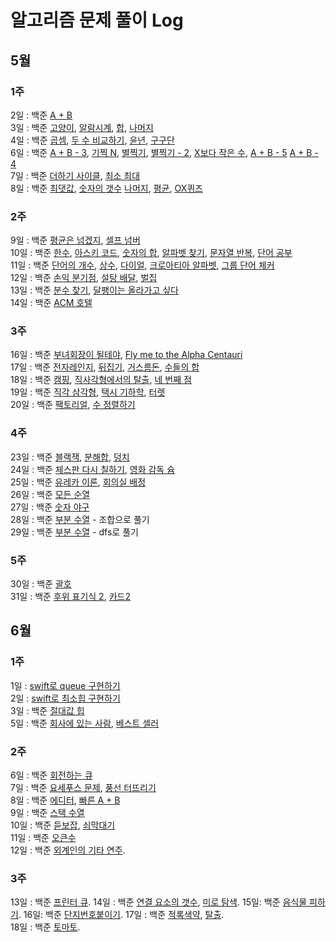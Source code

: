 # 알고리즘 문제 풀이 Log
## 5월
### 1주
2일 : 백준 [A + B](https://www.acmicpc.net/problem/2309)  
3일 : 백준 [고양이](https://www.acmicpc.net/problem/10171), [알람시계](https://www.acmicpc.net/problem/2884), [합](https://www.acmicpc.net/problem/8393), [나머지](https://www.acmicpc.net/problem/3052)  
4일 : 백준 [곱셈](https://www.acmicpc.net/problem/2588), [두 수 비교하기](https://www.acmicpc.net/problem/1330), [윤년](https://www.acmicpc.net/problem/2753), [구구단](https://www.acmicpc.net/problem/2739)  
6일 : 백준 [A + B - 3](https://www.acmicpc.net/problem/10950), [기찍 N](https://www.acmicpc.net/problem/2742), [별찍기](https://www.acmicpc.net/problem/2438), [별찍기 - 2](https://www.acmicpc.net/problem/2439), [X보다 작은 수](https://www.acmicpc.net/problem/10871), [A + B - 5](https://www.acmicpc.net/problem/10952) [A + B - 4](https://www.acmicpc.net/problem/10951)  
7일 : 백준 [더하기 사이클](https://www.acmicpc.net/problem/1110), [최소 최대](https://www.acmicpc.net/problem/10818)  
8일 : 백준 [최댓값](https://www.acmicpc.net/problem/2562), [숫자의 갯수](https://www.acmicpc.net/problem/2577) [나머지](https://www.acmicpc.net/problem/3052), [평균](https://www.acmicpc.net/problem/1546), [OX퀴즈](https://www.acmicpc.net/problem/8958)  
### 2주
9일 : 백준 [평균은 넘겠지](https://www.acmicpc.net/problem/4344), [셀프 넘버](https://www.acmicpc.net/problem/4673)  
10일 : 백준 [한수](https://www.acmicpc.net/problem/4673), [아스키 코드](https://www.acmicpc.net/problem/11654), [숫자의 합](https://www.acmicpc.net/problem/11720), [알파벳 찾기](https://www.acmicpc.net/problem/10809), [문자열 반복](https://www.acmicpc.net/problem/2675), [단어 공부](https://www.acmicpc.net/problem/1157)  
11일 : 백준 [단어의 개수](https://www.acmicpc.net/problem/1152), [상수](https://www.acmicpc.net/problem/2908), [다이얼](https://www.acmicpc.net/problem/5622), [크로아티아 알파벳](https://www.acmicpc.net/problem/2941), [그룹 단어 체커](https://www.acmicpc.net/problem/1316)  
12일 : 백준 [손익 분기점](https://www.acmicpc.net/problem/1712), [설탕 배달](https://www.acmicpc.net/problem/2839), [벌집](https://www.acmicpc.net/problem/2292)  
13일 : 백준 [분수 찾기](https://www.acmicpc.net/problem/1193), [달팽이는 올라가고 싶다](https://www.acmicpc.net/problem/2869)  
14일 : 백준 [ACM 호텔](https://www.acmicpc.net/problem/10250)  
### 3주
16일 : 백준 [부녀회장이 될테야](https://www.acmicpc.net/problem/2775), [Fly me to the Alpha Centauri](https://www.acmicpc.net/problem/1011)  
17일 : 백준 [전자레인지](https://www.acmicpc.net/problem/10162), [뒤집기](https://www.acmicpc.net/problem/1439), [거스름돈](https://www.acmicpc.net/problem/5585), [수들의 합](https://www.acmicpc.net/problem/1789)  
18일 : 백준 [캠핑](https://www.acmicpc.net/problem/4796), [직사각형에서의 탈출](https://www.acmicpc.net/problem/1085), [네 번째 점](https://www.acmicpc.net/problem/3009)  
19일 : 백준 [직각 삼각형](https://www.acmicpc.net/problem/4153), [택시 기하학](https://www.acmicpc.net/problem/3053), [터렛](https://www.acmicpc.net/problem/1002)  
20일 : 백준 [팩토리얼](https://www.acmicpc.net/problem/10872), [수 정렬하기](https://www.acmicpc.net/problem/10989)  
### 4주  
23일 : 백준 [블랙잭](https://www.acmicpc.net/problem/2798), [분해합](https://www.acmicpc.net/problem/2231), [덩치](https://www.acmicpc.net/problem/7568)  
24일 : 백준 [체스판 다시 칠하기](https://www.acmicpc.net/problem/1018), [영화 감독 슘](https://www.acmicpc.net/problem/1436)  
25일 : 백준 [유레카 이론](https://www.acmicpc.net/problem/10448), [회의실 배정](https://www.acmicpc.net/problem/1931)  
26일 : 백준 [모든 순열](https://www.acmicpc.net/problem/10974)  
27일 : 백준 [숫자 야구](https://www.acmicpc.net/problem/2503)  
28일 : 백준 [부분 수열](https://www.acmicpc.net/problem/1182) - 조합으로 풀기  
29일 : 백준 [부분 수열](https://www.acmicpc.net/problem/1182) - dfs로 풀기  
### 5주
30일 : 백준 [괄호](https://www.acmicpc.net/problem/9012)  
31일 : 백준 [후위 표기식 2](https://www.acmicpc.net/problem/1935), [카드2](https://www.acmicpc.net/problem/2164)  
## 6월
### 1주
1일 : [swift로 queue 구현하기](https://velog.io/@comdongsam/Swift%EB%A1%9C-%ED%81%90-%EA%B5%AC%ED%98%84%ED%95%98%EA%B8%B0)  
2일 : [swift로 최소힙 구현하기](https://velog.io/@comdongsam/Swift%EB%A1%9C-Heap-%EA%B5%AC%ED%98%84%ED%95%98%EA%B8%B0)  
3일 : 백준 [절대값 힙](https://www.acmicpc.net/problem/11286)  
5일 : 백준 [회사에 있는 사람](https://www.acmicpc.net/problem/7785), [베스트 셀러](https://www.acmicpc.net/problem/1302)  
### 2주
6일 : 백준 [회전하는 큐](https://www.acmicpc.net/problem/1021)  
7일 : 백준 [요세푸스 문제](https://www.acmicpc.net/problem/1158), [풍선 터뜨리기](https://www.acmicpc.net/problem/2346)  
8일 : 백준 [에디터](https://www.acmicpc.net/problem/1406), [빠른 A + B](https://www.acmicpc.net/problem/15552)  
9일 : 백준 [스택 수열](https://www.acmicpc.net/problem/1874)  
10일 : 백준 [듣보잡](https://www.acmicpc.net/problem/1764), [쇠막대기](https://www.acmicpc.net/problem/10799)  
11일 : 백준 [오큰수](https://www.acmicpc.net/problem/17298)  
12일 : 백준 [외계인의 기타 연주](https://www.acmicpc.net/problem/2841).
### 3주 
13일 : 백준 [프린터 큐](https://www.acmicpc.net/problem/1966). 
14일 : 백준 [연결 요소의 갯수](https://www.acmicpc.net/problem/11724), [미로 탐색](https://www.acmicpc.net/problem/2178). 
15일: 백준 [음식물 피하기](https://www.acmicpc.net/problem/1743). 
16일: 백준 [단지번호붙이기](https://www.acmicpc.net/problem/2667). 
17일 : 백준 [적록색약](https://www.acmicpc.net/problem/10026), [탈출](https://www.acmicpc.net/problem/3055).  
18일 : 백준 [토마토](https://www.acmicpc.net/problem/7576).  
